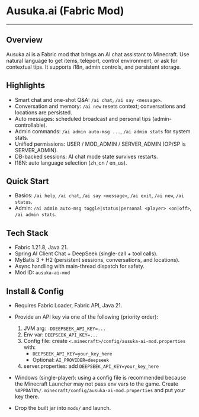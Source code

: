 # Ausuka.ai (Fabric Mod)

---

## Overview
Ausuka.ai is a Fabric mod that brings an AI chat assistant to Minecraft. Use natural language to get items, teleport, control environment, or ask for contextual tips. It supports i18n, admin controls, and persistent storage.

## Highlights
- Smart chat and one-shot Q&A: `/ai chat`, `/ai say <message>`.
- Conversation and memory: `/ai new` resets context; conversations and locations are persisted.
- Auto messages: scheduled broadcast and personal tips (admin-controllable).
- Admin commands: `/ai admin auto-msg ...`, `/ai admin stats` for system stats.
- Unified permissions: USER / MOD_ADMIN / SERVER_ADMIN (OP/SP is SERVER_ADMIN).
- DB-backed sessions: AI chat mode state survives restarts.
- I18N: auto language selection (zh_cn / en_us).

## Quick Start
- Basics: `/ai help`, `/ai chat`, `/ai say <message>`, `/ai exit`, `/ai new`, `/ai status`.
- Admin: `/ai admin auto-msg toggle|status|personal <player> <on|off>`, `/ai admin stats`.

## Tech Stack
- Fabric 1.21.8, Java 21.
- Spring AI Client Chat + DeepSeek (single-call + tool calls).
- MyBatis 3 + H2 (persistent sessions, conversations, and locations).
- Async handling with main-thread dispatch for safety.
- Mod ID: `ausuka-ai-mod`

## Install & Config
- Requires Fabric Loader, Fabric API, Java 21.
- Provide an API key via one of the following (priority order):
  1) JVM arg: `-DDEEPSEEK_API_KEY=...`
  2) Env var: `DEEPSEEK_API_KEY=...`
  3) Config file: create `<.minecraft>/config/ausuka-ai-mod.properties` with:
     - `DEEPSEEK_API_KEY=your_key_here`
     - Optional: `AI_PROVIDER=deepseek`
  4) server.properties: add `DEEPSEEK_API_KEY=your_key_here`

- Windows (single-player): using a config file is recommended because the Minecraft Launcher may not pass env vars to the game. Create `%APPDATA%/.minecraft/config/ausuka-ai-mod.properties` and put your key there.

- Drop the built jar into `mods/` and launch.
